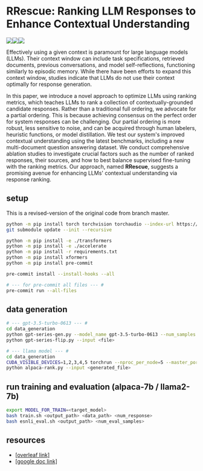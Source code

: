 # RRescue: Ranking LLM Responses to Enhance Contextual Understanding

![](https://img.shields.io/static/v1?label=&message=UNDER-Dev&color=orange&style=for-the-badge)![](https://img.shields.io/static/v1?label=&message=LLM&color=red&style=for-the-badge)![](https://img.shields.io/static/v1?label=&message=For-ICLR-2024&color=black&style=for-the-badge)

Effectively using a given context is paramount for large language models (LLMs). Their context window can include task specifications, retrieved documents, previous conversations, and model self-reflections, functioning similarly to episodic memory. While there have been efforts to expand this context window, studies indicate that LLMs do not use their context optimally for response generation. 

In this paper, we introduce a novel approach to optimize LLMs using ranking metrics, which teaches LLMs to rank a collection of contextually-grounded candidate responses. Rather than a traditional full ordering, we advocate for a partial ordering. This is because achieving consensus on the perfect order for system responses can be challenging. Our partial ordering is more robust, less sensitive to noise, and can be acquired through human labelers, heuristic functions, or model distillation. We test our system's improved contextual understanding using the latest benchmarks, including a new multi-document question answering dataset. We conduct comprehensive ablation studies to investigate crucial factors such as the number of ranked responses, their sources, and how to best balance supervised fine-tuning with the ranking metrics. Our approach, named **RRescue**, suggests a promising avenue for enhancing LLMs' contextual understanding via response ranking.

## setup

This is a revised-version of the original code from branch master.

```bash
python -m pip install torch torchvision torchaudio --index-url https://download.pytorch.org/whl/cu118
git submodule update --init --recursive

python -m pip install -e ./transformers
python -m pip install -e ./accelerate
python -m pip install -r requirements.txt
python -m pip install xformers
python -m pip install pre-commit

pre-commit install --install-hooks --all

# --- for pre-commit all files --- #
pre-commit run --all-files
```
## data generation

```bash
# --- gpt-3.5-turbo-0613 --- #
cd data_generation
python gpt-series-gen.py --model_name gpt-3.5-turbo-0613 --num_samples 20000
python gpt-series-flip.py --input <file>

# --- llama model --- #
cd data_generation
CUDA_VISIBLE_DEVICES=1,2,3,4,5 torchrun --nproc_per_node=5 --master_port 7881 gen-alpaca.py --truncate 20000 --sample_path ./output/index/esnli_seed40.json
python alpaca-rank.py --input <generated_file>
```

## run training and evaluation (alpaca-7b / llama2-7b)

```bash
export MODEL_FOR_TRAIN=<target_model>
bash train.sh <output_path> <data_path> <num_response>
bash esnli_eval.sh <output_path> <num_eval_samples>
```

## resources

- [[overleaf link]](https://www.overleaf.com/project/64ca9b8ac33902595d5adc01)
- [[google doc link]](https://docs.google.com/document/d/1eanF7cs4QSEUCIwU1uDmrvI2nGzhdCUzq1EmDR19oWM/edit)
